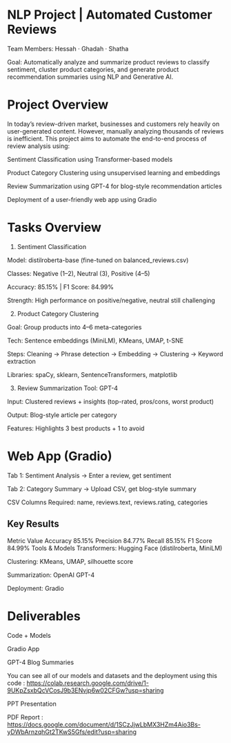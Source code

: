 #  NLP Project | Automated Customer Reviews

Team Members: Hessah · Ghadah · Shatha

Goal: Automatically analyze and summarize product reviews to classify sentiment, cluster product categories, and generate product recommendation summaries using NLP and Generative AI.

# Project Overview
In today’s review-driven market, businesses and customers rely heavily on user-generated content. However, manually analyzing thousands of reviews is inefficient. This project aims to automate the end-to-end process of review analysis using:

Sentiment Classification using Transformer-based models

Product Category Clustering using unsupervised learning and embeddings

Review Summarization using GPT-4 for blog-style recommendation articles

Deployment of a user-friendly web app using Gradio

# Tasks Overview
1. Sentiment Classification
   
Model: distilroberta-base (fine-tuned on balanced_reviews.csv)

Classes: Negative (1–2), Neutral (3), Positive (4–5)

Accuracy: 85.15% | F1 Score: 84.99%

Strength: High performance on positive/negative, neutral still challenging

2. Product Category Clustering
   
Goal: Group products into 4–6 meta-categories

Tech: Sentence embeddings (MiniLM), KMeans, UMAP, t-SNE

Steps: Cleaning → Phrase detection → Embedding → Clustering → Keyword extraction

Libraries: spaCy, sklearn, SentenceTransformers, matplotlib

3. Review Summarization
Tool: GPT-4

Input: Clustered reviews + insights (top-rated, pros/cons, worst product)

Output: Blog-style article per category

Features: Highlights 3 best products + 1 to avoid

# Web App (Gradio)

Tab 1: Sentiment Analysis → Enter a review, get sentiment

Tab 2: Category Summary → Upload CSV, get blog-style summary

CSV Columns Required: name, reviews.text, reviews.rating, categories

## Key Results

Metric	Value
Accuracy	85.15%
Precision	84.77%
Recall	85.15%
F1 Score	84.99%
Tools & Models
Transformers: Hugging Face (distilroberta, MiniLM)

Clustering: KMeans, UMAP, silhouette score

Summarization: OpenAI GPT-4

Deployment: Gradio

# Deliverables

Code + Models

 Gradio App

GPT-4 Blog Summaries

You can see all of our models and datasets and the deployment using this code : https://colab.research.google.com/drive/1-9UKpZsxbQcVCosJ9b3ENvjp6w02CFGw?usp=sharing

PPT Presentation

PDF Report : https://docs.google.com/document/d/1SCzJjwLbMX3HZm4Aio3Bs-yDWbArnzqhGt2TKwS5Gfs/edit?usp=sharing



